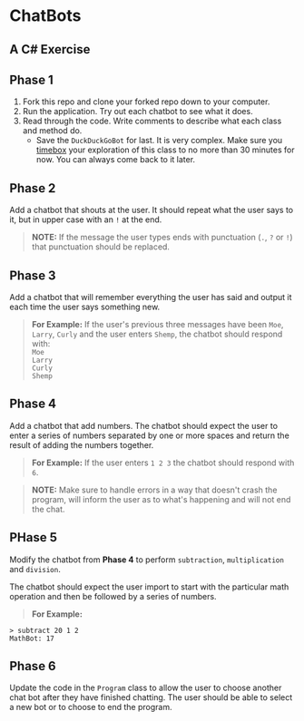 # ChatBots

## A C# Exercise

## Phase 1

1. Fork this repo and clone your forked repo down to your computer.
1. Run the application. Try out each chatbot to see what it does.
1. Read through the code. Write comments to describe what each class and method do.
   * Save the `DuckDuckGoBot` for last. It is very complex. Make sure you [timebox](https://www.agilealliance.org/glossary/timebox) your exploration of this class to no more than 30 minutes for now. You can always come back to it later.

## Phase 2

Add a chatbot that shouts at the user. It should repeat what the user says to it, but in upper case with an `!` at the end.

> **NOTE:** If the message the user types ends with punctuation (`.`, `?` or `!`) that punctuation should be replaced.

## Phase 3

Add a chatbot that will remember everything the user has said and output it each time the user says something new.

> **For Example:** If the user's previous three messages have been `Moe`, `Larry`, `Curly` and the user enters `Shemp`, the chatbot should respond with:  
> `Moe`  
> `Larry`  
> `Curly`  
> `Shemp`  

## Phase 4

Add a chatbot that add numbers. The chatbot should expect the user to enter a series of numbers separated by one or more spaces and return the result of adding the numbers together.

> **For Example:** If the user enters `1 2 3` the chatbot should respond with `6`.

> **NOTE:** Make sure to handle errors in a way that doesn't crash the program, will inform the user as to what's happening and will not end the chat.

## PHase 5

Modify the chatbot from **Phase 4** to perform `subtraction`, `multiplication` and `division`.

The chatbot should expect the user import to start with the particular math operation and then be followed by a series of numbers.

> **For Example:**

```text
> subtract 20 1 2
MathBot: 17
```

## Phase 6

Update the code in the `Program` class to allow the user to choose another chat bot after they have finished chatting. The user should be able to select a new bot or to choose to end the program.

